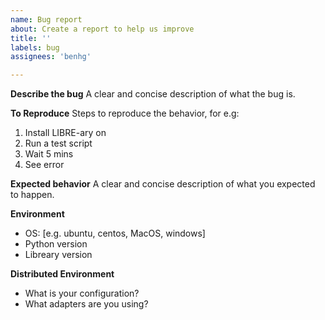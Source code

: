 ```yaml
---
name: Bug report
about: Create a report to help us improve
title: ''
labels: bug
assignees: 'benhg'

---
```


**Describe the bug**
A clear and concise description of what the bug is.

**To Reproduce**
Steps to reproduce the behavior, for e.g:
1. Install LIBRE-ary on <environment>
2. Run a test script
3. Wait 5 mins
4. See error

**Expected behavior**
A clear and concise description of what you expected to happen.

**Environment**
 - OS: [e.g. ubuntu, centos, MacOS, windows]
 - Python version
 - Libreary version

**Distributed Environment**
- What is your configuration?
- What adapters are you using?
